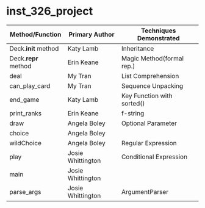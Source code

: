 # inst_326_project
| Method/Function | Primary Author | Techniques Demonstrated |
| --------------- | -------------- | ----------------------- |
| Deck.__init__ method| Katy Lamb     | Inheritance   |
| Deck.__repr__ method    | Erin Keane     | Magic Method(formal rep.)|
|deal  |  My Tran | List Comprehension |
|can_play_card  | My Tran | Sequence Unpacking |
| end_game | Katy Lamb | Key Function with sorted() |
| print_ranks | Erin Keane | f-string |
|draw | Angela Boley | Optional Parameter |
| choice | Angela Boley |                  |
| wildChoice | Angela Boley | Regular Expression |
| play | Josie Whittington | Conditional Expression |
| main | Josie Whittington |                        |
| parse_args | Josie Whittington | ArgumentParser |
